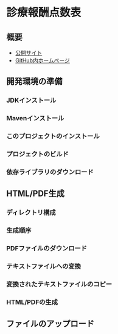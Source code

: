 # 診療報酬点数表
## 概要
* [公開サイト](http://tensuhyo.html.xdomain.jp/)
* [GitHub内ホームページ](https://saka1029.github.io/tensuhyo/data/web/)

## 開発環境の準備

### JDKインストール

### Mavenインストール

### このプロジェクトのインストール

### プロジェクトのビルド

### 依存ライブラリのダウンロード

## HTML/PDF生成

### ディレクトリ構成
### 生成順序
### PDFファイルのダウンロード
### テキストファイルへの変換
### 変換されたテキストファイルのコピー
### HTML/PDFの生成

## ファイルのアップロード
